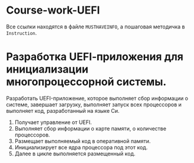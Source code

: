 # Course-work-UEFI

Все ссылки находятся в файле `MUSTHAVEINFO`, а пошаговая методичка в `Instruction`. 

# Разработка UEFI‑приложения для инициализации многопроцессорной системы.

Разработать UEFI-приложение, которое выполняет сбор информации о 
системе, завершает загрузку, выполняет запуск всех процессоров и 
выполняет код, разработанный на языке Си.

1. Получает управление от UEFI.
2. Выполняет сбор информации о карте памяти, о количестве процессоров.
3. Размещает выполняемый код в оперативной памяти.
4. Инициализирует все ядра процессора под этот код.
5. Далее в цикле выполняется размещенный код.
